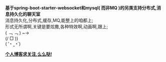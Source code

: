 
**基于spring-boot-starter-websocket和mysql( 而非MQ )的另类支持分布式,消息持久化的聊天室**    
消息持久化,分布式,缓存,MQ,能整上的咱都上;  
形式无所谓啊,关键是要炫撒,各种特效啊,动画啊,跟上;  
( ﹁ ﹁ ) ~→  
(/ □ \))  
( ′◔ ‸◔`)  

**[个人博客求关注,么么哒!](http://blog.washmore.tech)**  